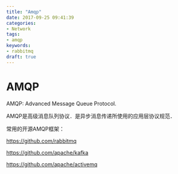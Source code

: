 ```yaml
---
title: "Amqp"
date: 2017-09-25 09:41:39
categories:
- Network
tags:
- amqp
keywords:
- rabbitmq
draft: true
---
```


# AMQP

AMQP: Advanced Message Queue Protocol.

AMQP是高级消息队列协议．是异步消息传递所使用的应用层协议规范．

常用的开源AMQP框架：

<https://github.com/rabbitmq>

<https://github.com/apache/kafka>

<https://github.com/apache/activemq>


